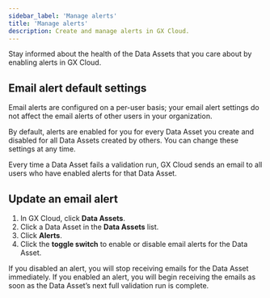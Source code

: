 ```yaml
---
sidebar_label: 'Manage alerts'
title: 'Manage alerts'
description: Create and manage alerts in GX Cloud.
---
```


Stay informed about the health of the Data Assets that you care about by enabling alerts in GX Cloud. 

## Email alert default settings

Email alerts are configured on a per-user basis; your email alert settings do not affect the email alerts of other users in your organization.

By default, alerts are enabled for you for every Data Asset you create and disabled for all Data Assets created by others. You can change these settings at any time.

Every time a Data Asset fails a validation run, GX Cloud sends an email to all users who have enabled alerts for that Data Asset.



## Update an email alert

1. In GX Cloud, click **Data Assets**.
2. Click a Data Asset in the **Data Assets** list.
3. Click **Alerts**.
4. Click the **toggle switch** to enable or disable email alerts for the Data Asset.

If you disabled an alert, you will stop receiving emails for the Data Asset immediately. If you enabled an alert, you will begin receiving the emails as soon as the Data Asset’s next full validation run is complete.